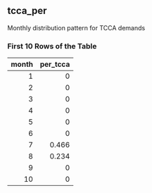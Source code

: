 ## tcca_per
Monthly distribution pattern for TCCA demands

### First 10 Rows of the Table
|   month |   per_tcca |
|--------:|-----------:|
|       1 |      0     |
|       2 |      0     |
|       3 |      0     |
|       4 |      0     |
|       5 |      0     |
|       6 |      0     |
|       7 |      0.466 |
|       8 |      0.234 |
|       9 |      0     |
|      10 |      0     |